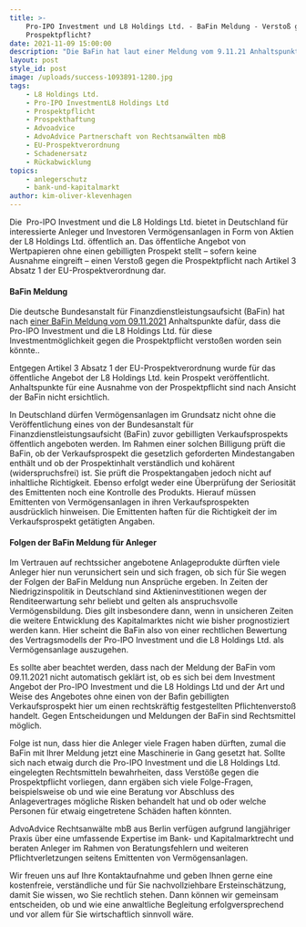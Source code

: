 ```yaml
---
title: >-
    Pro-IPO Investment und L8 Holdings Ltd. - BaFin Meldung - Verstoß gegen
    Prospektpflicht?
date: 2021-11-09 15:00:00
description: "Die BaFin hat laut einer Meldung vom 9.11.21 Anhaltspunkte dafür, dass ein Verstoß gegen die Prospektpflicht vorliegen könnte. Die \_Pro-IPO Investment und die L8 Holdings Ltd. bietet in Deutschland für interessierte Anleger und Investoren Vermögensanlagen in Form von Aktien der L8 Holdings Ltd. öffentlich an."
layout: post
style_id: post
image: /uploads/success-1093891-1280.jpg
tags:
    - L8 Holdings Ltd.
    - Pro-IPO InvestmentL8 Holdings Ltd
    - Prospektpflicht
    - Prospekthaftung
    - Advoadvice
    - AdvoAdvice Partnerschaft von Rechtsanwälten mbB
    - EU-Prospektverordnung
    - Schadenersatz
    - Rückabwicklung
topics:
    - anlegerschutz
    - bank-und-kapitalmarkt
author: kim-oliver-klevenhagen
---
```

Die &nbsp;Pro-IPO Investment und die L8 Holdings Ltd. bietet in Deutschland für interessierte Anleger und Investoren Vermögensanlagen in Form von Aktien der L8 Holdings Ltd. öffentlich an. Das öffentliche Angebot von Wertpapieren ohne einen gebilligten Prospekt stellt – sofern keine Ausnahme eingreift – einen Versto&szlig; gegen die Prospektpflicht nach Artikel 3 Absatz 1 der EU-Prospektverordnung dar.

#### BaFin Meldung

Die deutsche Bundesanstalt für Finanzdienstleistungsaufsicht (BaFin) hat nach [einer BaFin Meldung vom 09.11.2021](https://www.bafin.de/SharedDocs/Veroeffentlichungen/DE/Verbrauchermitteilung/weitere/2021/meldung_211109_L8_Holdings_und_Pro-IPO_Investment.html)&nbsp;Anhaltspunkte dafür, dass die Pro-IPO Investment und die L8 Holdings Ltd. für diese Investmentmöglichkeit gegen die Prospektpflicht versto&szlig;en worden sein könnte.. &nbsp;

Entgegen Artikel 3 Absatz 1 der EU-Prospektverordnung wurde für das öffentliche Angebot der L8 Holdings Ltd. kein Prospekt veröffentlicht. Anhaltspunkte für eine Ausnahme von der Prospektpflicht sind nach Ansicht der BaFin nicht ersichtlich.

In Deutschland dürfen Vermögensanlagen im Grundsatz nicht ohne die Veröffentlichung eines von der Bundesanstalt für Finanzdienstleistungsaufsicht (BaFin) zuvor gebilligten Verkaufsprospekts öffentlich angeboten werden. Im Rahmen einer solchen Billigung prüft die BaFin, ob der Verkaufsprospekt die gesetzlich geforderten Mindestangaben enthält und ob der Prospektinhalt verständlich und kohärent (widerspruchsfrei) ist. Sie prüft die Prospektangaben jedoch nicht auf inhaltliche Richtigkeit. Ebenso erfolgt weder eine Überprüfung der Seriosität des Emittenten noch eine Kontrolle des Produkts. Hierauf müssen Emittenten von Vermögensanlagen in ihren Verkaufsprospekten ausdrücklich hinweisen. Die Emittenten haften für die Richtigkeit der im Verkaufsprospekt getätigten Angaben.

#### Folgen der BaFin Meldung für Anleger

Im Vertrauen auf rechtssicher angebotene Anlageprodukte dürften viele Anleger hier nun verunsichert sein und sich fragen, ob sich für Sie wegen der Folgen der BaFin Meldung nun Ansprüche ergeben. In Zeiten der Niedrigzinspolitik in Deutschland sind Aktieninvestitionen wegen der Renditeerwartung sehr beliebt und gelten als anspruchsvolle Vermögensbildung. Dies gilt insbesondere dann, wenn in unsicheren Zeiten die weitere Entwicklung des Kapitalmarktes nicht wie bisher prognostiziert werden kann. Hier scheint die BaFin also von einer rechtlichen Bewertung des Vertragsmodells der Pro-IPO Investment und die L8 Holdings Ltd. als Vermögensanlage auszugehen.

Es sollte aber beachtet werden, dass nach der Meldung der BaFin vom 09.11.2021 nicht automatisch geklärt ist, ob es sich bei dem Investment Angebot der Pro-IPO Investment und die L8 Holdings Ltd und der Art und Weise des Angebotes ohne einen von der Bafin gebilligten Verkaufsprospekt hier um einen rechtskräftig festgestellten Pflichtenversto&szlig; handelt. Gegen Entscheidungen und Meldungen der BaFin sind Rechtsmittel möglich.

Folge ist nun, dass hier die Anleger viele Fragen haben dürften, zumal die BaFin mit Ihrer Meldung jetzt eine Maschinerie in Gang gesetzt hat. Sollte sich nach etwaig durch die Pro-IPO Investment und die L8 Holdings Ltd. eingelegten Rechtsmitteln bewahrheiten, dass Verstö&szlig;e gegen die Prospektpflicht vorliegen, dann ergäben sich viele Folge-Fragen, beispielsweise ob und wie eine Beratung vor Abschluss des Anlagevertrages mögliche Risken behandelt hat und ob oder welche Personen für etwaig eingetretene Schäden haften könnten.

AdvoAdvice Rechtsanwälte mbB aus Berlin verfügen aufgrund langjähriger Praxis über eine umfassende Expertise im Bank- und Kapitalmarktrecht und beraten Anleger im Rahmen von Beratungsfehlern und weiteren Pflichtverletzungen seitens Emittenten von Vermögensanlagen.&nbsp;

Wir freuen uns auf Ihre Kontaktaufnahme und geben Ihnen gerne eine kostenfreie, verständliche und für Sie nachvollziehbare Ersteinschätzung, damit Sie wissen, wo Sie rechtlich stehen. Dann können wir gemeinsam entscheiden, ob und wie eine anwaltliche Begleitung erfolgversprechend und vor allem für Sie wirtschaftlich sinnvoll wäre.
